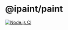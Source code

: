 # @ipaint/paint

[![Node.js CI](https://github.com/chenshenhai/ipaint/actions/workflows/node.js.yml/badge.svg?branch=main)](https://github.com/chenshenhai/ipaint/actions/workflows/node.js.yml)